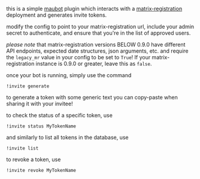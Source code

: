 this is a simple [maubot](https://github.com/maubot/maubot) plugin which interacts with a [matrix-registration](https://github.com/zeratax/matrix-registration) deployment and generates invite tokens.

modify the config to point to your matrix-registration url, include your admin secret to authenticate, and ensure that you're in the list of approved users.

*please note* that matrix-registration versions BELOW 0.9.0 have different API endpoints, expected date structures, json
arguments, etc. and require the `legacy_mr` value in your config to be set to `True`! If your matrix-registration
instance is 0.9.0 or greater, leave this as `false`.

once your bot is running, simply use the command

    !invite generate

to generate a token with some generic text you can copy-paste when sharing it with your invitee!

to check the status of a specific token, use

    !invite status MyTokenName

and similarly to list all tokens in the database, use

    !invite list

to revoke a token, use

    !invite revoke MyTokenName

